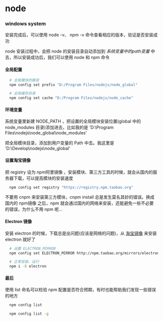 # node


### windows system

安装完成后，可以使用 node -v、 npm -v 命令查看相应的版本，验证是否安装成功

node 安装过程中，会把 node 的安装目录自动添加到 *系统变量中的path变量* 中去，所以安装成功后，我们可以使用 node 和 npm 命令

#### 全局配置

```sh
  # 全局模块的路径
  npm config set prefix "D:/Program Files/nodejs/node_global"

  # 全局缓存目录
  npm config set cache "D:/Program Files/nodejs/node_cache"
```


#### 环境变量

系统变量里新建 NODE_PATH ，把设置的全局模块安装位置(global 中的 node_modules 目录)添加进去，比如我的是 'D:\Program Files\nodejs\node_global\node_modules'

把全局模块目录，添加到用户变量的 Path 中去。我这里是 'D:\Develop\nodejs\node_global'


#### 设置淘宝镜像

把 registry 设为 npm阿里镜像 ，安装模块、第三方工具的时候，就会从国内的服务器下载，可以提高模块的安装速度
```sh
  npm config set registry "https://registry.npm.taobao.org"
```

不要用 cnpm 来安装第三方模块，cnpm install 总是发生莫名其妙的错误。换成国内的 npm镜像 之后，npm 就会通过国内的网络来安装，还能避免一些不必要的错误，为什么不用 npm 呢...

#### Electron 镜像

安装 electron 的时候，下载总是出问题(应该是网络的问题)，从 [淘宝镜像](https://npm.taobao.org/mirrors) 来安装 electron 就好了

```sh
  # 设置 ELECTRON_MIRROR
  npm config set ELECTRON_MIRROR http://npm.taobao.org/mirrors/electron/

  # 正常安装、运行
  npm i -D electron
```

#### 最后

使用 list 命名可以检验 npm 配置是否符合预期，有时也能帮助我们发现一些错误的地方

```sh
  npm config list

  npm config list -g
```
